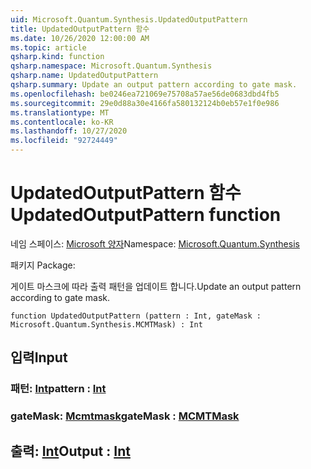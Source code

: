 ```yaml
---
uid: Microsoft.Quantum.Synthesis.UpdatedOutputPattern
title: UpdatedOutputPattern 함수
ms.date: 10/26/2020 12:00:00 AM
ms.topic: article
qsharp.kind: function
qsharp.namespace: Microsoft.Quantum.Synthesis
qsharp.name: UpdatedOutputPattern
qsharp.summary: Update an output pattern according to gate mask.
ms.openlocfilehash: be0246ea721069e75708a57ae56de0683dbd4fb5
ms.sourcegitcommit: 29e0d88a30e4166fa580132124b0eb57e1f0e986
ms.translationtype: MT
ms.contentlocale: ko-KR
ms.lasthandoff: 10/27/2020
ms.locfileid: "92724449"
---
```

# <a name="updatedoutputpattern-function"></a><span data-ttu-id="21acf-102">UpdatedOutputPattern 함수</span><span class="sxs-lookup"><span data-stu-id="21acf-102">UpdatedOutputPattern function</span></span>

<span data-ttu-id="21acf-103">네임 스페이스: [Microsoft 양자](xref:Microsoft.Quantum.Synthesis)</span><span class="sxs-lookup"><span data-stu-id="21acf-103">Namespace: [Microsoft.Quantum.Synthesis](xref:Microsoft.Quantum.Synthesis)</span></span>

<span data-ttu-id="21acf-104">패키지 [](https://nuget.org/packages/)</span><span class="sxs-lookup"><span data-stu-id="21acf-104">Package: [](https://nuget.org/packages/)</span></span>


<span data-ttu-id="21acf-105">게이트 마스크에 따라 출력 패턴을 업데이트 합니다.</span><span class="sxs-lookup"><span data-stu-id="21acf-105">Update an output pattern according to gate mask.</span></span>

```qsharp
function UpdatedOutputPattern (pattern : Int, gateMask : Microsoft.Quantum.Synthesis.MCMTMask) : Int
```


## <a name="input"></a><span data-ttu-id="21acf-106">입력</span><span class="sxs-lookup"><span data-stu-id="21acf-106">Input</span></span>

### <a name="pattern--int"></a><span data-ttu-id="21acf-107">패턴: [Int](xref:microsoft.quantum.lang-ref.int)</span><span class="sxs-lookup"><span data-stu-id="21acf-107">pattern : [Int](xref:microsoft.quantum.lang-ref.int)</span></span>




### <a name="gatemask--mcmtmask"></a><span data-ttu-id="21acf-108">gateMask: [Mcmtmask](xref:Microsoft.Quantum.Synthesis.MCMTMask)</span><span class="sxs-lookup"><span data-stu-id="21acf-108">gateMask : [MCMTMask](xref:Microsoft.Quantum.Synthesis.MCMTMask)</span></span>





## <a name="output--int"></a><span data-ttu-id="21acf-109">출력: [Int](xref:microsoft.quantum.lang-ref.int)</span><span class="sxs-lookup"><span data-stu-id="21acf-109">Output : [Int](xref:microsoft.quantum.lang-ref.int)</span></span>

